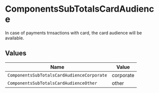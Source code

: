 # ComponentsSubTotalsCardAudience

In case of payments trnsactions with card, the card audience will be available.


## Values

| Name                                       | Value                                      |
| ------------------------------------------ | ------------------------------------------ |
| `ComponentsSubTotalsCardAudienceCorporate` | corporate                                  |
| `ComponentsSubTotalsCardAudienceOther`     | other                                      |